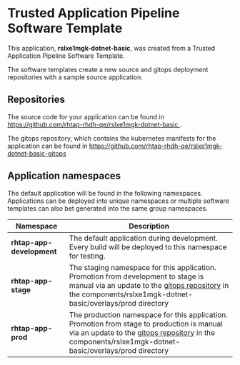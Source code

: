 # Trusted Application Pipeline Software Template

This application, **rslxe1mgk-dotnet-basic**, was created from a Trusted Application Pipeline Software Template.

The software templates create a new source and gitops deployment repositories with a sample source application. 

## Repositories

The source code for your application can be found in [https://github.com/rhtap-rhdh-qe/rslxe1mgk-dotnet-basic ](https://github.com/rhtap-rhdh-qe/rslxe1mgk-dotnet-basic ).
 
The gitops repository, which contains the kubernetes manifests for the application can be found in 
[https://github.com/rhtap-rhdh-qe/rslxe1mgk-dotnet-basic-gitops ](https://github.com/rhtap-rhdh-qe/rslxe1mgk-dotnet-basic-gitops ) 

## Application namespaces 

The default application will be found in the following namespaces. Applications can be deployed into unique namespaces or multiple software templates can also bet generated into the same group namespaces.  

|  Namespace   |  Description   |  
| -------- | -------- |   
| **rhtap-app-development** | The default application during development. Every build will be deployed to this namespace for testing. | 
| **rhtap-app-stage** | The staging namespace for this application. Promotion from development to stage is manual via an update to the [gitops repository](https://github.com/rhtap-rhdh-qe/rslxe1mgk-dotnet-basic-gitops ) in the components/rslxe1mgk-dotnet-basic/overlays/prod directory |  
| **rhtap-app-prod** | The production namespace for this application. Promotion from stage to production is manual via an update to the [gitops repository](https://github.com/rhtap-rhdh-qe/rslxe1mgk-dotnet-basic-gitops ) in the components/rslxe1mgk-dotnet-basic/overlays/prod directory | 